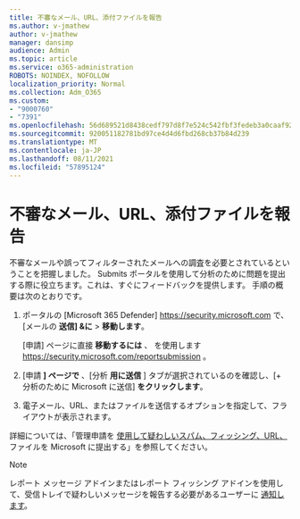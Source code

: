 ```yaml
---
title: 不審なメール、URL、添付ファイルを報告
ms.author: v-jmathew
author: v-jmathew
manager: dansimp
audience: Admin
ms.topic: article
ms.service: o365-administration
ROBOTS: NOINDEX, NOFOLLOW
localization_priority: Normal
ms.collection: Adm_O365
ms.custom:
- "9000760"
- "7391"
ms.openlocfilehash: 56d689521d8438cedf797d8f7e524c542fbf3fedeb3a0caaf92b6b2cff1dd9bb
ms.sourcegitcommit: 920051182781bd97ce4d4d6fbd268cb37b84d239
ms.translationtype: MT
ms.contentlocale: ja-JP
ms.lasthandoff: 08/11/2021
ms.locfileid: "57895124"
---
```

# <a name="report-suspicious-emails-urls-or-attachments"></a>不審なメール、URL、添付ファイルを報告

不審なメールや誤ってフィルターされたメールへの調査を必要とされているということを把握しました。 Submits ポータルを使用して分析のために問題を提出する際に役立ちます。これは、すぐにフィードバックを提供します。 手順の概要は次のとおりです。

1. ポータルの [Microsoft 365 Defender] <https://security.microsoft.com> で、[メールの **送信] &に** \> **移動します**。

   [申請] ページに直接 **移動するには** 、 を使用します <https://security.microsoft.com/reportsubmission> 。

2. [申請 **] ページで** 、[分析 **用に送信** ] タブが選択されているのを確認し、[+ 分析のために Microsoft に送信] **をクリックします**。

3. 電子メール、URL、またはファイルを送信するオプションを指定して、フライアウトが表示されます。

詳細については、「管理申請を [使用して疑わしいスパム、フィッシング、URL、](https://docs.microsoft.com/microsoft-365/security/office-365-security/admin-submission)ファイルを Microsoft に提出する」を参照してください。

> [!NOTE]
> レポート メッセージ アドインまたはレポート フィッシング アドインを使用して、受信トレイで疑わしいメッセージを報告する必要があるユーザーに [通知します](https://docs.microsoft.com/microsoft-365/security/office-365-security/enable-the-report-message-add-in)。
